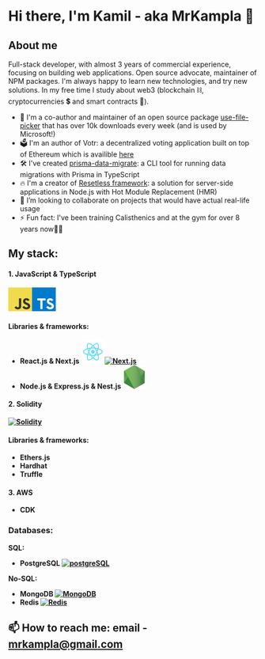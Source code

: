 # Hi there, I'm Kamil - aka MrKampla 👋
## About me
Full-stack developer, with almost 3 years of commercial experience, focusing on building web applications. Open source advocate, maintainer of NPM packages. I'm always happy to learn new technologies, and try new solutions.
In my free time I study about web3 (blockchain ⛓️, cryptocurrencies 💲 and smart contracts 📜).

- 🔭 I'm a co-author and maintainer of an open source package [use-file-picker](https://www.npmjs.com/package/use-file-picker) that has over 10k downloads every week (and is used by Microsoft!)
- 🗳️ I'm an author of Votr: a decentralized voting application built on top of Ethereum which is availible [here](https://votr-app.vercel.app/)
- 🛠️ I've created [prisma-data-migrate](https://www.npmjs.com/package/prisma-data-migrate): a CLI tool for running data migrations with Prisma in TypeScript
- 🔥 I'm a creator of [Resetless framework](https://www.npmjs.com/package/@resetless/core): a solution for server-side applications in Node.js with Hot Module Replacement (HMR)
- 👯 I’m looking to collaborate on projects that would have actual real-life usage
- ⚡ Fun fact: I've been training Calisthenics and at the gym for over 8 years now🏋️‍♂️

## My stack:
#### <b> 1. JavaScript & TypeScript<b/>  
  [<img alt="JavaScript" width="48px" src="https://raw.githubusercontent.com/github/explore/80688e429a7d4ef2fca1e82350fe8e3517d3494d/topics/javascript/javascript.png" />][link][<img alt="TypeScript" width="48px" src="https://raw.githubusercontent.com/github/explore/80688e429a7d4ef2fca1e82350fe8e3517d3494d/topics/typescript/typescript.png" />][link]
#### Libraries & frameworks:
- React.js & Next.js [<img  alt="React" width="48px" src="https://raw.githubusercontent.com/github/explore/80688e429a7d4ef2fca1e82350fe8e3517d3494d/topics/react/react.png" />][link][<img  alt="Next.js" width="48px" src="https://images.prismic.io/boringowl/fe6cc033-921c-42e6-8d10-582373846263_next+js+framework.jpeg" />][link]
- Node.js & Express.js & Nest.js [<img  alt="Node.js" width="48px" src="https://raw.githubusercontent.com/github/explore/80688e429a7d4ef2fca1e82350fe8e3517d3494d/topics/nodejs/nodejs.png" />][link]
  
#### <b> 2. Solidity<b/> 
  [<img alt="Solidity" height="48px" src="https://encrypted-tbn0.gstatic.com/images?q=tbn:ANd9GcQmNqdJfJzDXQV3FV-viwgODZ5lIv3YTYU8FhDa_evh7x5ROfIsN_WLYidUdGvC_XX33II&usqp=CAU" />][link]
#### Libraries & frameworks:
  - Ethers.js
  - Hardhat
  - Truffle

#### <b> 3. AWS<b/> 
  - CDK
 
 
### Databases: 
SQL:
- PostgreSQL [<img alt="postgreSQL" width="36px" src="https://www.postgresql.org/media/img/about/press/elephant.png" />][link]

No-SQL:
- MongoDB [<img alt="MongoDB" width="48px" height="26px" src="https://dwglogo.com/wp-content/uploads/2017/12/MongoDB_logo_01.png" />][link]
- Redis [<img alt="Redis" width="48px" height="26px" src="https://dwglogo.com/wp-content/uploads/2017/12/1100px_Redis_Logo_01.png" />][link]

## 📫 How to reach me: email - mrkampla@gmail.com
[link]: https://github.com/MrKampla
[remindCallLink]: https://remindcall.com/
